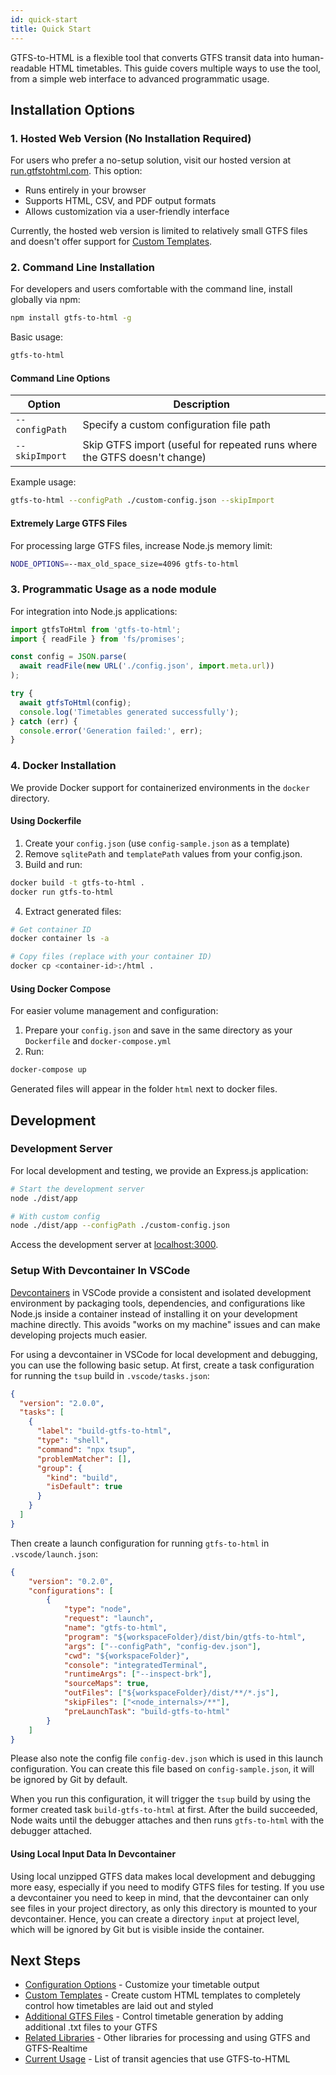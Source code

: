 ```yaml
---
id: quick-start
title: Quick Start
---
```


GTFS-to-HTML is a flexible tool that converts GTFS transit data into human-readable HTML timetables. This guide covers multiple ways to use the tool, from a simple web interface to advanced programmatic usage.

## Installation Options

### 1. Hosted Web Version (No Installation Required)

For users who prefer a no-setup solution, visit our hosted version at [run.gtfstohtml.com](https://run.gtfstohtml.com). This option:

- Runs entirely in your browser
- Supports HTML, CSV, and PDF output formats
- Allows customization via a user-friendly interface

Currently, the hosted web version is limited to relatively small GTFS files and doesn't offer support for [Custom Templates](/docs/custom-templates).

### 2. Command Line Installation

For developers and users comfortable with the command line, install globally via npm:

```bash
npm install gtfs-to-html -g
```

Basic usage:
```bash
gtfs-to-html
```

#### Command Line Options

| Option | Description |
|--------|-------------|
| `--configPath` | Specify a custom configuration file path |
| `--skipImport` | Skip GTFS import (useful for repeated runs where the GTFS doesn't change) |

Example usage:
```bash
gtfs-to-html --configPath ./custom-config.json --skipImport
```

#### Extremely Large GTFS Files

For processing large GTFS files, increase Node.js memory limit:
```bash
NODE_OPTIONS=--max_old_space_size=4096 gtfs-to-html
```

### 3. Programmatic Usage as a node module

For integration into Node.js applications:

```javascript
import gtfsToHtml from 'gtfs-to-html';
import { readFile } from 'fs/promises';

const config = JSON.parse(
  await readFile(new URL('./config.json', import.meta.url))
);

try {
  await gtfsToHtml(config);
  console.log('Timetables generated successfully');
} catch (err) {
  console.error('Generation failed:', err);
}
```

### 4. Docker Installation

We provide Docker support for containerized environments in the `docker` directory.

#### Using Dockerfile

1. Create your `config.json` (use `config-sample.json` as a template)
2. Remove  `sqlitePath` and `templatePath` values from your config.json.
3. Build and run:
```bash
docker build -t gtfs-to-html .
docker run gtfs-to-html
```

4. Extract generated files:
```bash
# Get container ID
docker container ls -a

# Copy files (replace with your container ID)
docker cp <container-id>:/html .
```

#### Using Docker Compose

For easier volume management and configuration:

1. Prepare your `config.json` and save in the same directory as your `Dockerfile` and `docker-compose.yml`
2. Run:
```bash
docker-compose up
```

Generated files will appear in the folder `html` next to docker files.

## Development

### Development Server

For local development and testing, we provide an Express.js application:

```bash
# Start the development server
node ./dist/app

# With custom config
node ./dist/app --configPath ./custom-config.json
```

Access the development server at [localhost:3000](http://localhost:3000).

### Setup With Devcontainer In VSCode

[Devcontainers](https://code.visualstudio.com/docs/devcontainers/containers) in VSCode provide a consistent and isolated development environment by packaging tools, dependencies, and configurations like Node.js inside a container instead of installing it on your development machine directly. This avoids "works on my machine" issues and can make developing projects much easier.

For using a devcontainer in VSCode for local development and debugging, you can use the following basic setup. At first, create a task configuration for running the `tsup` build in `.vscode/tasks.json`:

```json
{
  "version": "2.0.0",
  "tasks": [
    {
      "label": "build-gtfs-to-html",
      "type": "shell",
      "command": "npx tsup",
      "problemMatcher": [],
      "group": {
        "kind": "build",
        "isDefault": true
      }
    }
  ]
}
```

Then create a launch configuration for running `gtfs-to-html` in `.vscode/launch.json`:

```json
{
    "version": "0.2.0",
    "configurations": [
        {
            "type": "node",
            "request": "launch",
            "name": "gtfs-to-html",
            "program": "${workspaceFolder}/dist/bin/gtfs-to-html",
            "args": ["--configPath", "config-dev.json"],
            "cwd": "${workspaceFolder}",
            "console": "integratedTerminal",
            "runtimeArgs": ["--inspect-brk"],
            "sourceMaps": true,
            "outFiles": ["${workspaceFolder}/dist/**/*.js"],
            "skipFiles": ["<node_internals>/**"],
            "preLaunchTask": "build-gtfs-to-html"
        }
    ]
}
```

Please also note the config file `config-dev.json` which is used in this launch configuration. You can create this file based on `config-sample.json`, it will be ignored by Git by default.

When you run this configuration, it will trigger the `tsup` build by using the former created task `build-gtfs-to-html` at first. After the build succeeded, Node waits until the debugger attaches and then runs `gtfs-to-html` with the debugger attached.

#### Using Local Input Data In Devcontainer

Using local unzipped GTFS data makes local development and debugging more easy, especially if you need to modify GTFS files for testing. If you use a devcontainer you need to keep in mind, that the devcontainer can only see files in your project directory, as only this directory is mounted to your devcontainer. Hence, you can create a directory `input` at project level, which will be ignored by Git but is visible inside the container.

## Next Steps

- [Configuration Options](/docs/configuration) - Customize your timetable output
- [Custom Templates](/docs/custom-templates) - Create custom HTML templates to completely control how timetables are laid out and styled
- [Additional GTFS Files](/docs/additional-files) - Control timetable generation by adding additional .txt files to your GTFS
- [Related Libraries](/docs/related-libraries) - Other libraries for processing and using GTFS and GTFS-Realtime
- [Current Usage](/docs/current-usage) - List of transit agencies that use GTFS-to-HTML
